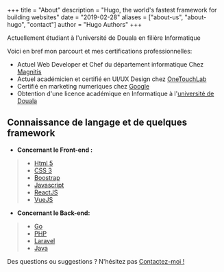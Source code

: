 +++
title = "About"
description = "Hugo, the world's fastest framework for building websites"
date = "2019-02-28"
aliases = ["about-us", "about-hugo", "contact"]
author = "Hugo Authors"
+++

Actuellement étudiant à l'université de Douala en filière Informatique

Voici en bref mon parcourt et mes certifications professionnelles:

* Actuel Web Developer et Chef du département informatique Chez [Magnitis](https://www.magnitis.cm)
* Actuel académicien et certifié en UI/UX Design chez [OneTouchLab](https://twitter.com/otlacademy)
* Certifié en marketing numeriques chez [Google](https://google.com)
* Obtention d'une licence académique en Informatique à l'[université de Douala](https://www.univ-douala.cm/)

## Connaissance de langage et de quelques framework

* **Concernant le Front-end :**

> * [Html 5](http://spf13.com/)
> * [CSS  3](https://developer.mozilla.org/en-US/docs/Web/CSS)
> * [Boostrap](https://www.bootstrapcdn.com/)
> * [Javascript](https://developer.mozilla.org/en-US/docs/Web/JavaScript)
> * [ReactJS ](https://reactjs.org/) 
> * [VueJS ](https://vuejs.org/)

* **Concernant le Back-end:**

> * [Go](http://golang.org/)
> * [PHP](https://www.php.net/)
> * [Laravel](https://laravel.com/)
> * [Java](https://www.java.com/fr/)

Des questions ou suggestions ? N'hésitez pas [Contactez-moi !](https://twitter.com/MiguelFlorian19)